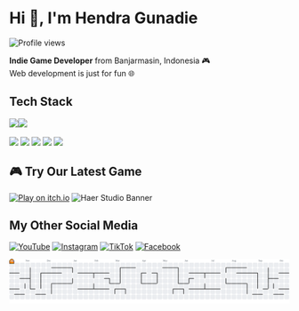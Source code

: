 # Hi 👋, I'm Hendra Gunadie

![Profile views](https://visitor-badge.laobi.icu/badge?page_id=hendragunadie)

**Indie Game Developer** from Banjarmasin, Indonesia 🎮  
Web development is just for fun 🌐

## Tech Stack
<img src="https://img.shields.io/badge/C%23-239120?style=for-the-badge&logo=csharp&logoColor=white" /><img src="https://img.shields.io/badge/Unity-100000?style=for-the-badge&logo=unity&logoColor=white" />


<img src="https://img.shields.io/badge/HTML5-E34F26?style=for-the-badge&logo=html5&logoColor=white" /> <img src="https://img.shields.io/badge/CSS3-1572B6?style=for-the-badge&logo=css3&logoColor=white" /> <img src="https://img.shields.io/badge/PHP-777BB4?style=for-the-badge&logo=php&logoColor=white" /> <img src="https://img.shields.io/badge/Laravel-FF2D20?style=for-the-badge&logo=laravel&logoColor=white" />  <img src="https://img.shields.io/badge/.NET-512BD4?style=for-the-badge&logo=dotnet&logoColor=white" /> 

## 🎮 Try Our Latest Game
[![Play on itch.io](https://img.shields.io/badge/🎮%20Play%20Now%20On-itch.io-FA5C5C?style=for-the-badge&logo=itch.io&logoColor=white)](https://haerstudio.itch.io/)
![Haer Studio Banner](https://github.com/user-attachments/assets/2e0f1e50-830f-4377-9284-47b36bb8c0ea)

## My Other Social Media
[![YouTube](https://img.shields.io/badge/YouTube-FF0000?style=for-the-badge&logo=youtube&logoColor=white)](https://www.youtube.com/@hendragunadie) [![Instagram](https://img.shields.io/badge/Instagram-E4405F?style=for-the-badge&logo=instagram&logoColor=white)](https://www.instagram.com/hendragunadiee/) [![TikTok](https://img.shields.io/badge/TikTok-000000?style=for-the-badge&logo=tiktok&logoColor=white)](https://www.tiktok.com/@hendragunadie) [![Facebook](https://img.shields.io/badge/Facebook-1877F2?style=for-the-badge&logo=facebook&logoColor=white)](https://www.facebook.com/yeh.hendra)

<picture>
<source media="(prefers-color-scheme: dark)" srcset="https://raw.githubusercontent.com/HendraGunadie/HendraGunadie/output/pacman-contribution-graph-dark.svg">
<source media="(prefers-color-scheme: light)" srcset="https://raw.githubusercontent.com/HendraGunadie/HendraGunadie/output/pacman-contribution-graph.svg">
<img alt="GitHub Contribution Graph" src="https://raw.githubusercontent.com/HendraGunadie/HendraGunadie/output/pacman-contribution-graph.svg">
</picture>






















